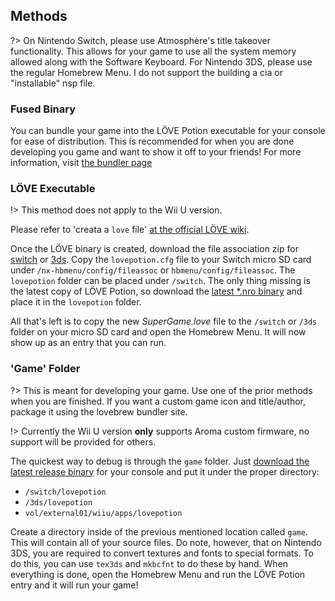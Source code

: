 ## Methods

?> On Nintendo Switch, please use Atmosphère's title takeover functionality. This allows for your game to use all the system memory allowed along with the Software Keyboard. For Nintendo 3DS, please use the regular Homebrew Menu. I do not support the building a cia or "installable" nsp file.

### Fused Binary

You can bundle your game into the LÖVE Potion executable for your console for ease of distribution. This is recommended for when you are done developing you game and want to show it off to your friends! For more information, visit [the bundler page](/bundler/index.md)

### LÖVE Executable

!> This method does not apply to the Wii U version.

Please refer to 'creata a `love` file' [at the official LÖVE wiki](https://love2d.org/wiki/Game_Distribution#Create_a_.love-file).

Once the LÖVE binary is created, download the file association zip for [switch](files/switch-config.zip ":ignore") or [3ds](files/3ds-config.zip ":ignore"). Copy the `lovepotion.cfg` file to your Switch micro SD card under `/nx-hbmenu/config/fileassoc` or `hbmenu/config/fileassoc`. The `lovepotion` folder can be placed under `/switch`. The only thing missing is the latest copy of LÖVE Potion, so download the [latest \*.nro binary](https://github.com/TurtleP/LovePotion/releases) and place it in the `lovepotion` folder.

All that's left is to copy the new _SuperGame.love_ file to the `/switch` or `/3ds` folder on your micro SD card and open the Homebrew Menu. It will now show up as an entry that you can run.

### 'Game' Folder

?> This is meant for developing your game. Use one of the prior methods when you are finished. If you want a custom game icon and title/author, package it using the lovebrew bundler site.

!> Currently the Wii U version **only** supports Aroma custom firmware, no support will be provided for others.

The quickest way to debug is through the `game` folder. Just [download the latest release binary](https://github.com/TurtleP/LovePotion/releases) for your console and put it under the proper directory:

- `/switch/lovepotion`
- `/3ds/lovepotion`
- `vol/external01/wiiu/apps/lovepotion`

Create a directory inside of the previous mentioned location called `game`. This will contain all of your source files. Do note, however, that on Nintendo 3DS, you are required to convert textures and fonts to special formats. To do this, you can use `tex3ds` and `mkbcfnt` to do these by hand. When everything is done, open the Homebrew Menu and run the LÖVE Potion entry and it will run your game!
